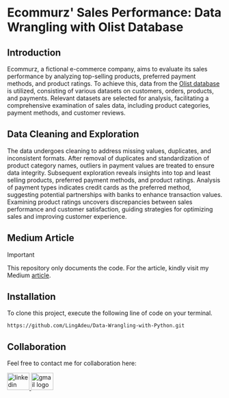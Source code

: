 # Ecommurz' Sales Performance: Data Wrangling with Olist Database
## Introduction
Ecommurz, a fictional e-commerce company, aims to evaluate its sales performance by analyzing top-selling products, preferred payment methods, and product ratings. To achieve this, data from the [Olist database](https://drive.google.com/drive/folders/1y-or_Rba1ambWkkNzhYKtRHRwC7g0A5n) is utilized, consisting of various datasets on customers, orders, products, and payments. Relevant datasets are selected for analysis, facilitating a comprehensive examination of sales data, including product categories, payment methods, and customer reviews.

## Data Cleaning and Exploration
The data undergoes cleaning to address missing values, duplicates, and inconsistent formats. After removal of duplicates and standardization of product category names, outliers in payment values are treated to ensure data integrity. Subsequent exploration reveals insights into top and least selling products, preferred payment methods, and product ratings. Analysis of payment types indicates credit cards as the preferred method, suggesting potential partnerships with banks to enhance transaction values. Examining product ratings uncovers discrepancies between sales performance and customer satisfaction, guiding strategies for optimizing sales and improving customer experience.

## Medium Article
> [!important] 
> This repository only documents the code. For the article, kindly visit my Medium [article](https://medium.com/@lingostat/ecommurz-sales-performance-data-wrangling-with-the-olist-database-8c0ad43e2eb2). 

## Installation
To clone this project, execute the following line of code on your terminal.

    https://github.com/LingAdeu/Data-Wrangling-with-Python.git

## Collaboration
Feel free to contact me for collaboration here:

<a href="https://www.linkedin.com/in/adelia-januarto/" target="_blank">
    <img src="https://raw.githubusercontent.com/maurodesouza/profile-readme-generator/master/src/assets/icons/social/linkedin/default.svg" width="52" height="40" alt="linkedin logo"/>
  </a>
  <a href="mailto:januartoadelia@gmail.com" target="_blank">
    <img src="https://raw.githubusercontent.com/maurodesouza/profile-readme-generator/master/src/assets/icons/social/gmail/default.svg"  width="52" height="40" alt="gmail logo"/>
  </a>